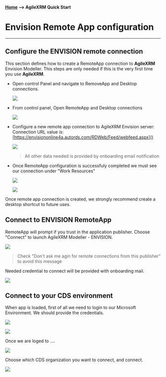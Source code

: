 __[Home](/) --> AgileXRM Quick Start__

# Envision Remote App configuration
---

## Configure the ENVISION remote connection

This section defines how to create a RemoteApp connection  to **AgileXRM** Envision Modeller. This steps are only needed if this is the very first time you use **AgileXRM**.

- Open control Panel and navigate to RemoveApp and Desktop connections. 

	![](media/EnvisionRemoteConfiguration/EnvisionRemoteConfiguration_00.png)

- From control panel, Open RemoteApp and Desktop connections 

	![](media/EnvisionRemoteConfiguration/EnvisionRemoteConfiguration_01.png)

- Configure a new remote app connection to AgileXRM Envision server:
	Connection URL value is: [https://envisiononline4a.autords.com/RDWeb/Feed/webfeed.aspx]()

	![](media/EnvisionRemoteConfiguration/EnvisionRemoteConfiguration_02.png)

  > All other data needed is provided by onboarding email notification

- Once RemoteApp configuration is successfuly completed we must see our connection under "Work Resources"

	![](media/EnvisionRemoteConfiguration/EnvisionRemoteConfiguration_03.png)

	![](media/EnvisionRemoteConfiguration/EnvisionRemoteConfiguration_04.png)

Once remote app connection is created, we strongly recommend create a desktop shortcut to future uses.

## Connect to ENVISION RemoteApp

RemoteApp will prompt if you trust in the application publisher. Choose "Connect" to launch AgileXRM Modeller - ENVISION.

![](media/EnvisionRemoteConfiguration/EnvisionRemoteConfiguration_05.png)

> Check "Don't ask me agin for remote connections from this publisher" to avoid this message

Needed credential to connect will be provided with onboarding mail.

![](media/EnvisionRemoteConfiguration/EnvisionRemoteConfiguration_06.png)

## Connect to your CDS environment

When app is loaded, first of all we need to login to our Microsoft Environment.
 We should provide the credentials.

![](media/EnvisionRemoteConfiguration/EnvisionRemoteConfiguration_07.png)

![](media/EnvisionRemoteConfiguration/EnvisionRemoteConfiguration_08.png)

Once we are loged to ....

![](media/EnvisionRemoteConfiguration/EnvisionRemoteConfiguration_09.png)

Choose which CDS organization you want to connect, and connect.

![](media/EnvisionRemoteConfiguration/EnvisionRemoteConfiguration_10.png)

